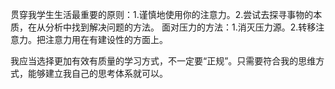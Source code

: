 贯穿我学生生活最重要的原则：1.谨慎地使用你的注意力。2.尝试去探寻事物的本质，在从分析中找到解决问题的方法。
面对压力的方法：1.消灭压力源。2.转移注意力。把注意力用在有建设性的方面上。

我应当选择更加有效有质量的学习方式，不一定要“正规”。只需要符合我的思维方式，能够建立我自己的思考体系就可以。